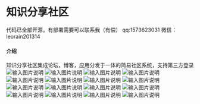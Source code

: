 # 知识分享社区
代码已全部开源，有部署需要可以联系我（有偿）
qq:1573623031
微信：leorain201314
#### 介绍
知识分享社区集成论坛，博客，应用分发于一体的简易社区系统，支持第三方登录
![输入图片说明](https://images.gitee.com/uploads/images/2021/0602/155624_f14c5437_381412.png "QQ截图20210602155539.png")
![输入图片说明](https://images.gitee.com/uploads/images/2021/0513/095616_a93b591b_381412.png "16.png")
![输入图片说明](https://images.gitee.com/uploads/images/2021/0513/093859_5136ef6b_381412.png "1.png")
![输入图片说明](https://images.gitee.com/uploads/images/2021/0513/093932_afb431d0_381412.png "2.png")
![输入图片说明](https://images.gitee.com/uploads/images/2021/0513/094221_6474c508_381412.png "3.png")
![输入图片说明](https://images.gitee.com/uploads/images/2021/0513/094237_12ce8f05_381412.png "4.png")
![输入图片说明](https://images.gitee.com/uploads/images/2021/0513/094248_7cb02eb2_381412.png "5.png")
![输入图片说明](https://images.gitee.com/uploads/images/2021/0513/094304_a18cc32e_381412.png "6.png")
![输入图片说明](https://images.gitee.com/uploads/images/2021/0513/094421_72ab5915_381412.png "7.png")
![输入图片说明](https://images.gitee.com/uploads/images/2021/0513/094435_c7c8a3c3_381412.png "8.png")
![输入图片说明](https://images.gitee.com/uploads/images/2021/0513/094450_a353822f_381412.png "9.png")
![输入图片说明](https://images.gitee.com/uploads/images/2021/0513/094501_3f0b4b89_381412.png "10.png")
![输入图片说明](https://images.gitee.com/uploads/images/2021/0513/094514_6c2090a2_381412.png "11.png")
![输入图片说明](https://images.gitee.com/uploads/images/2021/0513/094623_17ce9485_381412.png "12.png")
![输入图片说明](https://images.gitee.com/uploads/images/2021/0513/094634_7920768f_381412.png "13.png")
![输入图片说明](https://images.gitee.com/uploads/images/2021/0513/094645_1d2c0205_381412.png "14.png")